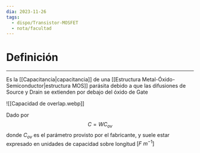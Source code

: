 ```yaml
---
dia: 2023-11-26
tags:
  - dispo/Transistor-MOSFET
  - nota/facultad
---
```

# Definición
---
Es la [[Capacitancia|capacitancia]] de una [[Estructura Metal-Óxido-Semiconductor|estructura MOS]] parásita debido a que las difusiones de Source y Drain se extienden por debajo del óxido de Gate

![[Capacidad de overlap.webp]]

Dado por $$ C = W C_{ov} $$ donde $C_{ov}$ es el parámetro provisto por el fabricante, y suele estar expresado en unidades de capacidad sobre longitud $\left[F ~ m^{-1} \right]$ 